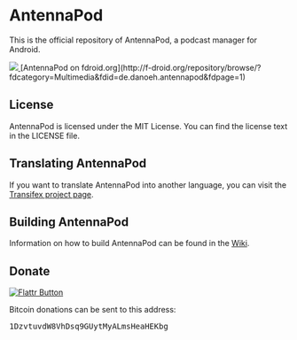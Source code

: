 # AntennaPod

This is the official repository of AntennaPod, a podcast manager for Android.


<a href="https://play.google.com/store/apps/details?id=de.danoeh.antennapod" alt="Download from Google Play">
  <img src="http://www.android.com/images/brand/android_app_on_play_large.png">
</a>
[AntennaPod on fdroid.org](http://f-droid.org/repository/browse/?fdcategory=Multimedia&fdid=de.danoeh.antennapod&fdpage=1)

## License

AntennaPod is licensed under the MIT License. You can find the license text in the LICENSE file.

## Translating AntennaPod
If you want to translate AntennaPod into another language, you can visit the [Transifex project page](https://www.transifex.com/projects/p/antennapod/).


## Building AntennaPod

Information on how to build AntennaPod can be found in the [Wiki](https://github.com/danieloeh/AntennaPod/wiki/Building-AntennaPod).

## Donate

[![Flattr Button](http://api.flattr.com/button/button-static-50x60.png "Flattr This!")](https://flattr.com/thing/745609/Antennapod "AntennaPod")

Bitcoin donations can be sent to this address: <pre>1DzvtuvdW8VhDsq9GUytMyALmsHeaHEKbg</pre>

